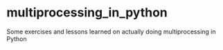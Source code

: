 # multiprocessing_in_python
Some exercises and lessons learned on actually doing multiprocessing in Python
